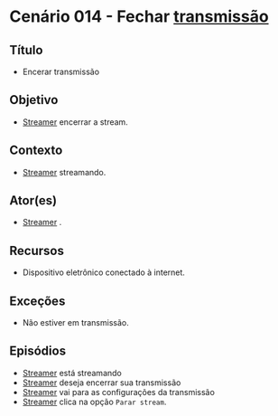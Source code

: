 # Cenário  014 - Fechar [transmissão](Stream)

## Título
* Encerar transmissão

## Objetivo
* [Streamer](L%C3%A9xico-Streamer)
 encerrar a stream.
	
## Contexto
* [Streamer](L%C3%A9xico-Streamer)
 streamando.	

## Ator(es)
* [Streamer](L%C3%A9xico-Streamer)
.

## Recursos
* Dispositivo eletrônico conectado à internet.

## Exceções
* Não estiver em transmissão.
	
## Episódios
* [Streamer](L%C3%A9xico-Streamer)
 está streamando
* [Streamer](L%C3%A9xico-Streamer)
 deseja encerrar sua transmissão
* [Streamer](L%C3%A9xico-Streamer)
 vai para as configurações da transmissão
* [Streamer](L%C3%A9xico-Streamer) clica na opção ```Parar stream```.
